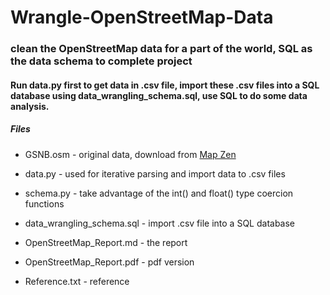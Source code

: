 # Wrangle-OpenStreetMap-Data

### clean the OpenStreetMap data for a part of the world, SQL as the data schema to complete project

#### Run data.py first to get data in .csv file, import these .csv files into a SQL database using data_wrangling_schema.sql, use SQL to do some data analysis. 

##### Files
* GSNB.osm - original data, download from [Map Zen](https://mapzen.com/data/metro-extracts/)

* data.py - used for iterative parsing and import data to .csv files

* schema.py - take advantage of the int() and float() type coercion functions

* data_wrangling_schema.sql - import .csv file into a SQL database

* OpenStreetMap_Report.md - the report

* OpenStreetMap_Report.pdf - pdf version

* Reference.txt - reference
